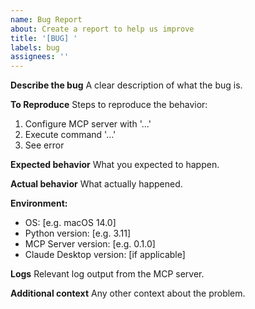 ```yaml
---
name: Bug Report
about: Create a report to help us improve
title: '[BUG] '
labels: bug
assignees: ''
---
```


**Describe the bug**
A clear description of what the bug is.

**To Reproduce**
Steps to reproduce the behavior:
1. Configure MCP server with '...'
2. Execute command '...'
3. See error

**Expected behavior**
What you expected to happen.

**Actual behavior**
What actually happened.

**Environment:**
- OS: [e.g. macOS 14.0]
- Python version: [e.g. 3.11]
- MCP Server version: [e.g. 0.1.0]
- Claude Desktop version: [if applicable]

**Logs**
Relevant log output from the MCP server.

**Additional context**
Any other context about the problem.

